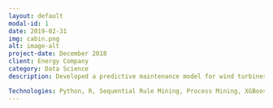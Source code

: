 ```yaml
---
layout: default
modal-id: 1
date: 2019-02-31
img: cabin.png
alt: image-alt
project-date: December 2018
client: Energy Company
category: Data Science
description: Developed a predictive maintenance model for wind turbines for Forbes 500 energy company based on event-logs. The resulting model increased accuracy to predict failures by 30% to the as-is process.

Technologies: Python, R, Sequential Rule Mining, Process Mining, XGBoost, Docker
---
```

